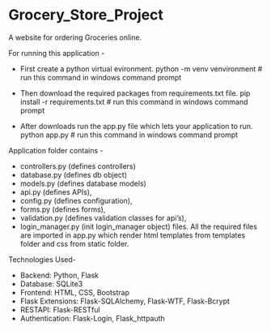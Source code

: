 # Grocery_Store_Project
A website for ordering Groceries online.

For running this application -
- First create a python virtual evironment.
python -m venv venvironment     # run this command in windows command prompt

- Then download the required packages from requirements.txt file.
pip install -r requirements.txt    # run this command in windows command prompt

- After downloads run the app.py file which lets your application to run. 
python app.py     # run this command in windows command prompt


Application folder contains -
- controllers.py (defines controllers)
- database.py (defines db object)
- models.py (defines database models)
- api.py (defines APIs), 
- config.py (defines configuration), 
- forms.py (defines forms), 
- validation.py (defines validation classes for api’s), 
- login_manager.py (init login_manager object) files.
All the required files are imported in app.py which render html templates from templates folder and css from static folder.

Technologies Used-
-	Backend: Python, Flask
- Database: SQLite3
-	Frontend: HTML, CSS, Bootstrap
-	Flask Extensions: Flask-SQLAlchemy, Flask-WTF, Flask-Bcrypt
-	RESTAPI: Flask-RESTful
-	Authentication: Flask-Login, Flask_httpauth
